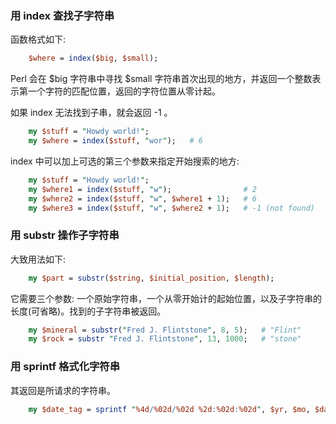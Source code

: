 
### 用 index 查找子字符串

函数格式如下:
```pl
    $where = index($big, $small);
```

Perl 会在 $big 字符串中寻找 $small 字符串首次出现的地方，并返回一个整数表示第一个字符的匹配位置，返回的字符位置从零计起。

如果 index 无法找到子串，就会返回 -1 。

```pl
    my $stuff = "Howdy world!";
    my $where = index($stuff, "wor");   # 6
```

index 中可以加上可选的第三个参数来指定开始搜索的地方:
```pl
    my $stuff = "Howdy world!";
    my $where1 = index($stuff, "w");                # 2
    my $where2 = index($stuff, "w", $where1 + 1);   # 6
    my $where3 = index($stuff, "w", $where2 + 1);   # -1 (not found)
```


### 用 substr 操作子字符串

大致用法如下:
```pl
    my $part = substr($string, $initial_position, $length);
```
它需要三个参数: 一个原始字符串，一个从零开始计的起始位置，以及子字符串的长度(可省略)。找到的子字符串被返回。

```pl
    my $mineral = substr("Fred J. Flintstone", 8, 5);   # "Flint"
    my $rock = substr "Fred J. Flintstone", 13, 1000;   # "stone"
```


### 用 sprintf 格式化字符串

其返回是所请求的字符串。
```pl
    my $date_tag = sprintf "%4d/%02d/%02d %2d:%02d:%02d", $yr, $mo, $da, $h, $m, $s;
```
